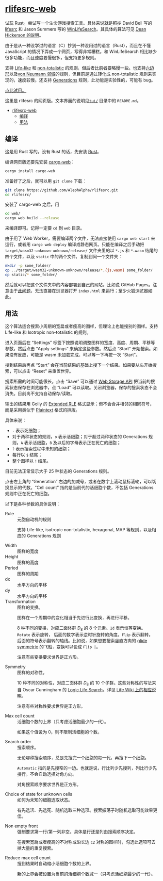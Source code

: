 # [rlifesrc-web](https://github.com/AlephAlpha/rlifesrc)

试玩 Rust。尝试写一个生命游戏搜索工具。具体来说就是照抄 David Bell 写的 [lifesrc](https://github.com/DavidKinder/Xlife/tree/master/Xlife35/source/lifesearch) 和 Jason Summers 写的 [WinLifeSearch](https://github.com/jsummers/winlifesearch/)。其具体的算法可见 [Dean Hickerson 的说明](https://github.com/DavidKinder/Xlife/blob/master/Xlife35/source/lifesearch/ORIGIN)。

由于是从一种没学过的语言（C）抄到一种没用过的语言（Rust），而且在不懂 JavaScript 的情况下弄成一个网页，写得非常糟糕，和 WinLifeSearch 相比缺少很多功能，而且速度要慢很多，但支持更多规则。

支持 [Life-like](https://conwaylife.com/wiki/Totalistic_Life-like_cellular_automaton) 和 [non-totalistic](https://conwaylife.com/wiki/Non-isotropic_Life-like_cellular_automaton) 的规则，但后者比前者要略慢一些。也支持[六边形](https://conwaylife.com/wiki/Hexagonal_neighbourhood)以及[von Neumann 邻域](https://conwaylife.com/wiki/Von_Neumann_neighbourhood)的规则，但目前是通过转化成 non-totalistic 规则来实现的，速度较慢。还支持 [Generations](https://conwaylife.com/wiki/Generations) 规则，此功能是实验性的，可能有 bug。

[点此试用。](https://alephalpha.github.io/rlifesrc/)

这里是 rlifesrc 的网页版。文本界面的说明见[`tui/`](../tui/README.md) 目录中的 `README.md`。

- [rlifesrc-web](#rlifesrc-web)
  - [编译](#编译)
  - [用法](#用法)

## 编译

这是用 Rust 写的。没有 Rust 的话，先安装 [Rust](https://www.rust-lang.org/)。

编译网页版还要先安装 [cargo-web](https://github.com/koute/cargo-web)：


```bash
cargo install cargo-web
```

准备好了之后，就可以用 `git clone` 下载：

```bash
git clone https://github.com/AlephAlpha/rlifesrc.git
cd rlifesrc/
```

安装了 cargo-web 之后，用

```bash
cd web/
cargo web build --release
```

来编译即可。记得一定要 `cd` 到 `web` 目录。

由于用了 Web Worker，需要编译两个文件，无法直接使用 `cargo web start` 来运行，或者用 `cargo web deploy` 编译成静态网页。只能在编译之后手动把 `target/wasm32-unknown-unknown/release/` 文件夹里的以 `*.js` 和 `*.wasm` 结尾的四个文件，以及 `static` 中的两个文件，复制到同一个文件夹：

```bash
mkdir -p some_folder/
cp ../target/wasm32-unknown-unknown/release/*.{js,wasm} some_folder/
cp static/* some_folder/
```

然后就可以把这个文件夹中的内容部署到自己的网站，比如说 GitHub Pages。注意由于[此问题](https://developer.mozilla.org/zh-CN/docs/Web/HTTP/CORS/Errors/CORSRequestNotHttp)，无法直接在浏览器打开 `index.html` 来运行；至少火狐浏览器如此。

## 用法

这个算法适合搜索小周期的宽扁或者瘦高的图样，但理论上也能搜别的图样。支持 Life-like 和 Isotropic non-totalistic 的规则。

进入页面后在 “Settings” 标签下按照说明调整图样的宽度、高度、周期、平移等参数，然后点击 “Apply settings” 来确定这些参数。然后点 “Start” 开始搜索。如果没有反应，可能是 wasm 未加载完成，可以等一下再按一次 “Start”。

搜到结果后再点 “Start” 会在当前结果的基础上搜下一个结果。如果要从头开始搜索，可以点击 “Reset” 来重置世界。

搜索所需的时间可能很长。点击 “Save” 可以通过 [Web Storage API](https://developer.mozilla.org/zh-CN/docs/Web/API/Web_Storage_API) 把当前的搜索状态保存在浏览器中，点 “Load” 可以读取。关闭浏览器，保存的搜索状态不会消失。目前尚不支持自动保存/读取。

输出的结果用 Golly 的 [Extended RLE](http://golly.sourceforge.net/Help/formats.html#rle) 格式显示；但不会合并相邻的相同符号，而是采用类似于 [Plaintext](https://conwaylife.com/wiki/Plaintext) 格式的排版。

具体来说：

* `.` 表示死细胞；
* 对于两种状态的规则，`o` 表示活细胞；对于超过两种状态的 Generations 规则，`A` 表示活细胞，`B` 及以后的字母表示正在死亡的细胞；
* `?` 表示搜索过程中未知的细胞；
* 每行以 `$` 结尾；
* 整个图样以 `!` 结尾。

目前无法正常显示大于 25 种状态的 Generations 规则。

点击左上角的 “Generation” 右边的加减号，或者在数字上滚动鼠标滚轮，可以切换显示的代数。“Cell count” 指的是当前代的活细胞个数，不包括 Generations 规则中正在死亡的细胞。

以下是各种参数的具体说明：

<dl>
  <dt>Rule</dt>
  <dd>
  元胞自动机的规则

  支持 Life-like, isotropic non-totalistic, hexagonal, MAP 等规则，以及相应的 Generations 规则
  </dd>

  <dt>Width</dt>
  <dd>
  图样的宽度
  </dd>

  <dt>Height</dt>
  <dd>
  图样的高度
  </dd>

  <dt>Period</dt>
  <dd>
  图样的周期
  </dd>

  <dt>dx</dt>
  <dd>
  水平方向的平移
  </dd>

  <dt>dy</dt>
  <dd>
  水平方向的平移
  </dd>

  <dt>Transformation</dt>
  <dd>
  图样的变换。

  图样在一个周期中的变化相当于先进行此变换，再进行平移。

  8 种不同的变换，对应二面体群 _D_<sub>8</sub> 的 8 个元素。`Id` 表示恒等变换。`Rotate` 表示旋转， 后面的数字表示逆时针旋转的角度。`Flip` 表示翻转， 后面的符号表示翻转的轴线。比如说，如果想要搜索竖直方向的 [glide symmetric](https://conwaylife.com/wiki/Types_of_spaceships#Glide_symmetric_spaceship) 的飞船，变换可以设成 `Flip |`。

  注意有些变换要求世界是正方形。
  </dd>

  <dt>Symmetry</dt>
  <dd>
  图样的对称性。

  10 种不同的对称性，对应二面体群 _D_<sub>8</sub> 的 10 个子群。这些对称性的写法来自 Oscar Cunningham 的 [Logic Life Search](https://github.com/OscarCunningham/logic-life-search)。详见 [Life Wiki 上的相应说明](https://conwaylife.com/wiki/Symmetry)。

  注意有些对称性要求世界是正方形。
  </dd>

  <dt>Max cell count</dt>
  <dd>
  活细胞个数的上界（只考虑活细胞最少的一代）。

  如果这个值设为 0，则不限制活细胞的个数。
  </dd>

  <dt>Search order</dt>
  <dd>
  搜索顺序。

  无论哪种搜索顺序，总是先搜完一个细胞的每一代，再搜下一个细胞。

  `Automatic` 指的是先搜窄的一边。也就是说，行比列少先搜列，列比行少先搜行。不会自动选择对角方向。

  对角搜索顺序要求世界是正方形。
  </dd>

  <dt>Choice of state for unknown cells</dt>
  <dd>
  如何为未知的细胞选取状态。

  有先选活、先选死、随机选取三种选项。搜索振荡子时随机选取可能效果更佳。

  <dt>Non empty front</dt>
  <dd>
  强制要求第一行/第一列非空。具体是行还是列由搜索顺序决定。

  在搜索宽扁或者瘦高的不对称或沿长边 `C2` 对称的图样时，勾选此选项可去掉大量的重复搜索。
  </dd>

  <dt>Reduce max cell count</dt>
  <dd>
  搜到结果时自动缩小活细胞个数的上界。

  新的上界会被设置为当前的活细胞个数减一（只考虑活细胞最少的一代）。
  </dd>
</dl>
